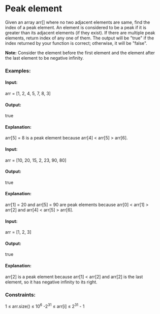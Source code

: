 # Peak element
Given an array arr[] where no two adjacent elements are same, find the index of a peak element. An element is considered to be a peak if it is greater than its adjacent elements (if they exist). If there are multiple peak elements, return index of any one of them. The output will be "true" if the index returned by your function is correct; otherwise, it will be "false".

**Note:** Consider the element before the first element and the element after the last element to be negative infinity.

### Examples:
#### Input:
arr = [1, 2, 4, 5, 7, 8, 3]
#### Output:
true
#### Explanation:
arr[5] = 8 is a peak element because arr[4] < arr[5] > arr[6].

#### Input:
arr = [10, 20, 15, 2, 23, 90, 80]
#### Output:
true
#### Explanation:
arr[1] = 20 and arr[5] = 90 are peak elements because arr[0] < arr[1] > arr[2] and arr[4] < arr[5] > arr[6]. 

#### Input:
arr = [1, 2, 3]
#### Output:
true
#### Explanation:
arr[2] is a peak element because arr[1] < arr[2] and arr[2] is the last element, so it has negative infinity to its right.

### Constraints:
1 ≤ arr.size() ≤ $`10^6`$
-$`2^31`$ ≤ arr[i] ≤ $`2^31`$ - 1

